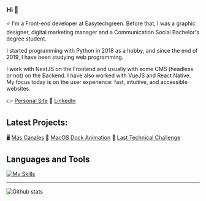 ### Hi 👋
⭐ I'm a Front-end developer at Easytechgreen. Before that, I was a graphic designer, digital marketing manager and a Communication Social Bachelor's degree student.

I started programming with Python in 2018 as a hobby, and since the end of 2019, I have been studying web programming.

I work with NextJS on the Frontend and usually with some CMS (headless or not) on the Backend. I have also worked with VueJS and React Native. My focus today is on the user experience: fast, intuitive, and accessible websites.

👉 [Personal Site](https://imanolortega.dev/)
👋 [LinkedIn](https://www.linkedin.com/in/imanol-rtega/)

## Latest Projects:

🖥️ [Más Canales](https://mascanales.vercel.app/)
🍏 [MacOS Dock Animation](https://mac-dock.vercel.app/)
🚀 [Last Technical Challenge](https://challenge-imanolrtega.vercel.app/)

## Languages and Tools

[![My Skills](https://skillicons.dev/icons?i=js,ts,sass,react,nextjs,vue,nodejs,graphql,firebase)](https://skillicons.dev)

---

![Github stats](https://github-readme-stats.vercel.app/api?username=imanolrtega&show_icons=true&hide_border=true)
